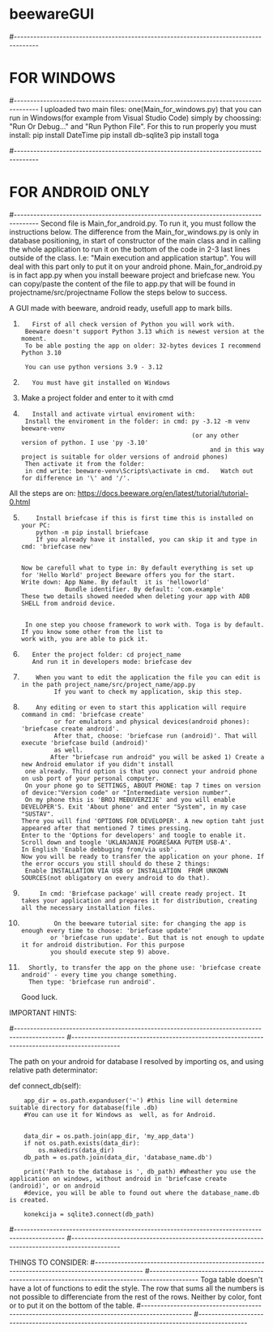 # beewareGUI
#-------------------------------------------------------------------------------------
# FOR WINDOWS
#-------------------------------------------------------------------------------------
I uploaded two main files: one(Main_for_windows.py) that you can run in Windows(for example from Visual Studio Code) 
simply by choossing: "Run Or Debug..." and "Run Python File".
For this to run properly you must install: pip install DateTime
                                           pip install db-sqlite3
                                           pip install toga

#-------------------------------------------------------------------------------------
# FOR ANDROID ONLY
#-------------------------------------------------------------------------------------
Second file is Main_for_android.py. To run it, you must follow the instructions below.
The difference from the Main_for_windows.py is only in database positioning, in start of 
constructor of the main class and in calling the whole application to run it on the bottom
of the code in 2-3 last lines outside of the class. 
I.e: "Main execution and application startup".
You will deal  with this part only to put it on your android phone.
Main_for_android.py is in fact app.py when you install beeware project and briefcase new.
You can copy/paste the content of the file to app.py that will be found in projectname/src/projectname
Follow the steps below to success.


A GUI made with beeware, android ready, usefull app to mark bills.

1)        First of all check version of Python you will work with.
        Beeware doesn't support Python 3.13 which is newest version at the moment.
        To be able posting the app on older: 32-bytes devices I recommend Python 3.10
        
        You can use python versions 3.9 - 3.12

2)        You must have git installed on Windows

3)    Make a project folder and enter to it with cmd

4)        Install and activate virtual enviroment with:
        Install the enviroment in the folder: in cmd: py -3.12 -m venv beeware-venv
                                                      (or any other version of python. I use 'py -3.10'
                                                           and in this way project is suitable for older versions of android phones)
        Then activate it from the folder:
        in cmd write: beeware-venv\Scripts\activate in cmd.   Watch out for difference in '\' and '/'.

All the steps are on: https://docs.beeware.org/en/latest/tutorial/tutorial-0.html


5)         Install briefcase if this is first time this is installed on your PC:
           python -m pip install briefcase
           If you already have it installed, you can skip it and type in cmd: 'briefcase new'


       Now be carefull what to type in: By default everything is set up for 'Hello World' project Beeware offers you for the start.
       Write down: App Name. By default  it is 'helloworld'
                   Bundle identifier. By default: 'com.example'
       These two details showed needed when deleting your app with ADB SHELL from android device.


        In one step you choose framework to work with. Toga is by default. If you know some other from the list to
       work with, you are able to pick it.




7)        Enter the project folder: cd project_name
          And run it in developers mode: briefcase dev

8)         When you want to edit the application the file you can edit is in the path project_name/src/project_name/app.py
                If you want to check my application, skip this step.

9)         Any editing or even to start this application will require command in cmd: 'briefcase create' 
                or for emulators and physical devices(android phones): 'briefcase create android'.
                After that, choose: 'briefcase run (android)'. That will execute 'briefcase build (android)'
                as well.
               After "briefcase run android" you will be asked 1) Create a new Android emulator if you didn't install 
        one already. Third option is that you connect your android phone on usb port of your personal computer.
        On your phone go to SETTINGS, ABOUT PHONE: tap 7 times on version of device:"Version code" or "Intermediate version number".
        On my phone this is 'BROJ MEĐUVERZIJE' and you will enable DEVELOPER'S. Exit 'About phone' and enter "System", in my case "SUSTAV".
       There you will find 'OPTIONS FOR DEVELOPER'. A new option taht just appeared after that mentioned 7 times pressing.
       Enter to the 'Options for developers' and toogle to enable it. Scroll down and toogle 'UKLANJANJE POGREŠAKA PUTEM USB-A'.
       In English 'Enable debbuging from/via usb'.
       Now you will be ready to transfer the application on your phone. If the error occurs you still should do these 2 things:
        Enable INSTALLATION VIA USB or INSTALLATION  FROM UNKOWN SOURCES(not obligatory on every android to do that).

       
11)          In cmd: 'Briefcase package' will create ready project. It takes your application and prepares it for distribution, creating all the necessary installation files.

12)              On the beeware tutorial site: for changing the app is enough every time to choose: 'briefcase update'
                or 'briefcase run update'. But that is not enough to update it for android distribution. For this purpose
                you should execute step 9) above.
13)       Shortly, to transfer the app on the phone use: 'briefcase create android' - every time you change something.
          Then type: 'briefcase run android'.

      Good luck.
             


       

IMPORTANT HINTS:

#---------------------------------------------------------------------------------------------
#---------------------------------------------------------------------------------------------

The path on your android for database I resolved by importing os, and using relative path determinator:

def connect_db(self):

        app_dir = os.path.expanduser('~') #this line will determine suitable directory for database(file .db)
        #You can use it for Windows as  well, as for Android.

        
        data_dir = os.path.join(app_dir, 'my_app_data')
        if not os.path.exists(data_dir):
            os.makedirs(data_dir)
        db_path = os.path.join(data_dir, 'database_name.db')

        print('Path to the database is ', db_path) #Wheather you use the application on windows, without android in 'briefcase create (android)', or on android
        #device, you will be able to found out where the database_name.db is created.
 
        konekcija = sqlite3.connect(db_path)
#---------------------------------------------------------------------------------------------
#---------------------------------------------------------------------------------------------

THINGS TO CONSIDER:
#---------------------------------------------------------------------------------------------
#---------------------------------------------------------------------------------------------
Toga table doesn't have a lot of functions to edit the style.
The row that sums all the numbers is not possible to differenciate from the 
rest of the rows. Neither by color, font or to put it on the bottom of
the table.
#---------------------------------------------------------------------------------------------
#---------------------------------------------------------------------------------------------

        
